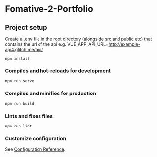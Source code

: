 # Fomative-2-Portfolio

## Project setup

Create a .env file in the root directory (alongside src and public etc) that contains the url of the api e.g. VUE_APP_API_URL=http://example-api4.glitch.me/api/

```
npm install
```

### Compiles and hot-reloads for development

```
npm run serve
```

### Compiles and minifies for production

```
npm run build
```

### Lints and fixes files

```
npm run lint
```

### Customize configuration

See [Configuration Reference](https://cli.vuejs.org/config/).
```
